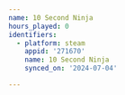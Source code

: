 ```yaml
---
name: 10 Second Ninja
hours_played: 0
identifiers:
  - platform: steam
    appid: '271670'
    name: 10 Second Ninja
    synced_on: '2024-07-04'

---
```

